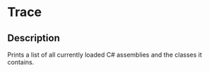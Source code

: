 # Trace

## Description
Prints a list of all currently loaded C# assemblies and the classes it contains.

